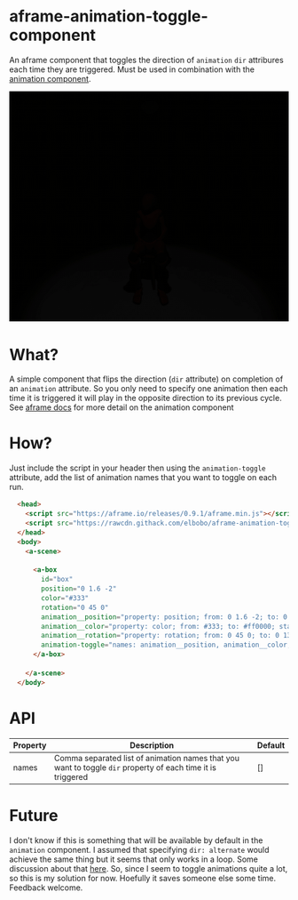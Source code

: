 # aframe-animation-toggle-component
An aframe component that toggles the direction of `animation` `dir` attribures each time they are triggered. Must be used in combination with the [animation component](https://aframe.io/docs/0.9.0/components/animation.html#sidebar). 

![Multisrc component animated demo](https://github.com/elbobo/aframe-animation-toggle-component/blob/master/toggle_light.gif?raw=true)

# What?

A simple component that flips the direction (`dir` attribute) on completion of an `animation` attribute. So you only need to specify one animation then each time it is triggered it will play in the opposite direction to its previous cycle. See [aframe docs](https://aframe.io/docs/0.9.0/components/animation.html#sidebar) for more detail on the animation component

# How?

Just include the script in your header then using the `animation-toggle` attribute, add the list of animation names that you want to toggle on each run. 

```html
  <head>
    <script src="https://aframe.io/releases/0.9.1/aframe.min.js"></script>
    <script src="https://rawcdn.githack.com/elbobo/aframe-animation-toggle-component/7ef92afbc8b16ad34c1689945ff9f46c570be2d6/dist/aframe-animation-toggle-component.js"></script>
  </head>
  <body>
    <a-scene>
      
      <a-box
        id="box"
        position="0 1.6 -2"
        color="#333"
        rotation="0 45 0"
        animation__position="property: position; from: 0 1.6 -2; to: 0 1 -2; startEvents: click"
        animation__color="property: color; from: #333; to: #ff0000; startEvents: click"
        animation__rotation="property: rotation; from: 0 45 0; to: 0 135 0; startEvents: click"
        animation-toggle="names: animation__position, animation__color, animation__rotation">
      </a-box>
      
    </a-scene>
  </body>
```

# API

Property | Description | Default
--- | --- | ---
names | Comma separated list of animation names that you want to toggle `dir` property of each time it is triggered | []

# Future

I don't know if this is something that will be available by default in the `animation` component. I assumed that specifying `dir: alternate` would achieve the same thing but it seems that only works in a loop. Some discussion about that [here](https://github.com/supermedium/superframe/issues/192). So, since I seem to toggle animations quite a lot, so this is my solution for now. Hoefully it saves someone else some time. Feedback welcome.



